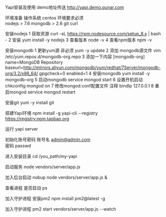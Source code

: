 Yapi安装及使用 demo地址传送  http://yapi.demo.qunar.com



环境准备
	操作系统  centos
	环境要求必须  
		nodejs  > 7.6
		mongodb > 2.6
		git 
		curl 

安装nodejs
	1 获取资源
		curl -sL https://rpm.nodesource.com/setup_8.x | bash -
	2 安装
		yum install -y nodejs
	3 查看版本
		node -v
	4 查看npm版本
		npm -v

安装mongodb
	1 更新yum源  非必须
		yum -y update
	2 添加 mongodb源文件
		vim /etc/yum.repos.d/mongodb-org.repo
	3 添加一下内容
		[mongodb-org]
		name=MongoDB Repository
		baseurl=http://mirrors.aliyun.com/mongodb/yum/redhat/7Server/mongodb-org/3.2/x86_64/
		gpgcheck=0
		enabled=1
4 安装mongodb
		yum install -y mongodb-org
5 启动mongodb
		service mongod start
6 设置开机启动
		chkconfig mongod on
7 修改mongod.conf配置文件	
		注释 bindIp  127.0.0.1
8 重启mongod
		service mongod restart

安装git
	yum -y install git

搭建Yapi环境
	npm install -g yapi-cli --registry https://registry.npm.taobao.org

运行
	yapi server

初始化账号密码
	账号名  admin@admin.com  
	密码  passwd

进入安装目录
	cd /you_path/my-yapi 

启动服务
	node vendors/server/app.js

加入后台启动
	nobup node vendors/server/app.js &

查看进程 是否启动
	ps



加入守护进程
安装pm2
	npm install pm2@latest -g

加入守护进程
	pm2 start vendors/server/app.js --watch